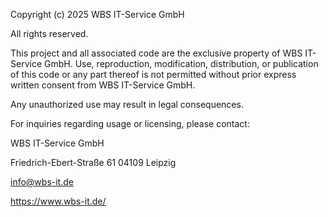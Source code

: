 Copyright (c) 2025 WBS IT-Service GmbH

All rights reserved.

This project and all associated code are the exclusive property of WBS IT-Service GmbH. Use, reproduction, modification, distribution, or publication of this code or any part thereof is not permitted without prior express written consent from WBS IT-Service GmbH.

Any unauthorized use may result in legal consequences.

For inquiries regarding usage or licensing, please contact:

WBS IT-Service GmbH

Friedrich-Ebert-Straße 61
04109 Leipzig

info@wbs-it.de

https://www.wbs-it.de/
